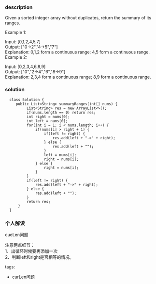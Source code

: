 ### description    
  Given a sorted integer array without duplicates, return the summary of its ranges.  
    
  Example 1:  
    
  Input:  [0,1,2,4,5,7]  
  Output: ["0->2","4->5","7"]  
  Explanation: 0,1,2 form a continuous range; 4,5 form a continuous range.  
  Example 2:  
    
  Input:  [0,2,3,4,6,8,9]  
  Output: ["0","2->4","6","8->9"]  
  Explanation: 2,3,4 form a continuous range; 8,9 form a continuous range.  
### solution    
```    
  class Solution {  
     public List<String> summaryRanges(int[] nums) {  
          List<String> res = new ArrayList<>();  
          if(nums.length == 0) return res;  
          int right = nums[0];  
          int left = nums[0];  
          for(int i = 1; i < nums.length; i++) {  
              if(nums[i] > right + 1) {  
                  if(left != right) {  
                      res.add(left + "->" + right);  
                  } else {  
                      res.add(left + "");  
                  }  
                  left = nums[i];  
                  right = nums[i];  
              } else {  
                  right = nums[i];  
              }  
          }  
          if(left != right) {  
              res.add(left + "->" + right);  
          } else {  
              res.add(left + "");  
          }  
          return res;  
      }  
  }  
```    
    
### 个人解读    
  cueLen问题  
    
  注意两点细节：  
  1、出循环时候要再添加一次  
  2、判断left和right是否相等的情况。  
    
tags:    
  -  curLen问题  
